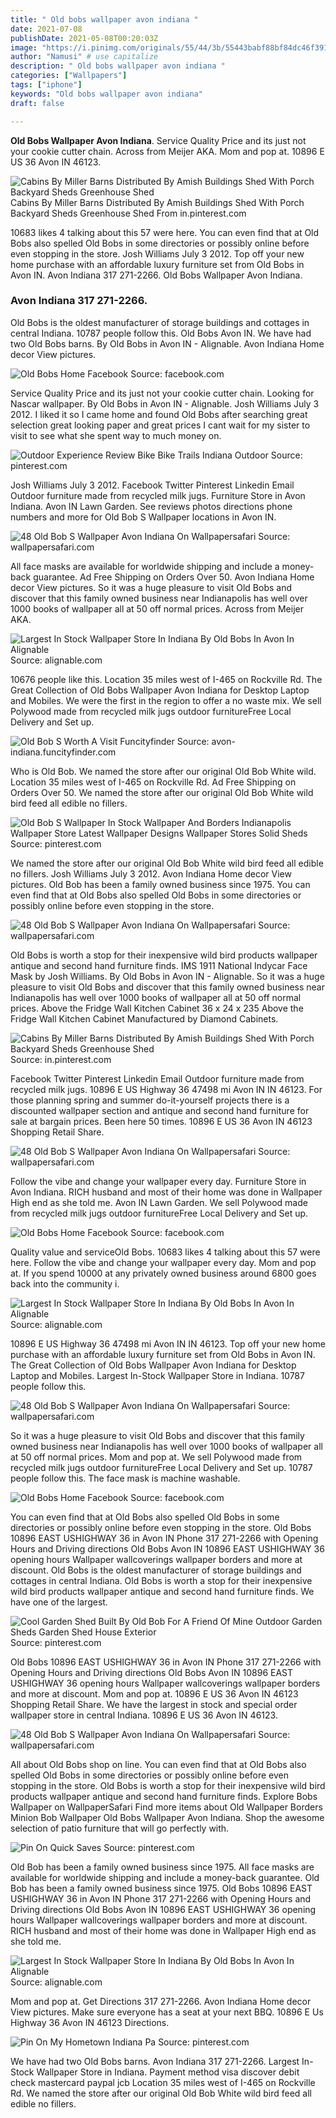 ```yaml
---
title: " Old bobs wallpaper avon indiana "
date: 2021-07-08
publishDate: 2021-05-08T00:20:03Z
image: "https://i.pinimg.com/originals/55/44/3b/55443babf88bf84dc46f3916192dc6c6.jpg"
author: "Namusi" # use capitalize
description: " Old bobs wallpaper avon indiana "
categories: ["Wallpapers"]
tags: ["iphone"]
keywords: "Old bobs wallpaper avon indiana"
draft: false

---
```



**Old Bobs Wallpaper Avon Indiana**. Service Quality Price and its just not your cookie cutter chain. Across from Meijer AKA. Mom and pop at. 10896 E US 36 Avon IN 46123.

![Cabins By Miller Barns Distributed By Amish Buildings Shed With Porch Backyard Sheds Greenhouse Shed](https://i.pinimg.com/600x315/91/f6/42/91f642ed75bb47c6cc14be93af654b28.jpg "Cabins By Miller Barns Distributed By Amish Buildings Shed With Porch Backyard Sheds Greenhouse Shed")
Cabins By Miller Barns Distributed By Amish Buildings Shed With Porch Backyard Sheds Greenhouse Shed From in.pinterest.com


10683 likes 4 talking about this 57 were here. You can even find that at Old Bobs also spelled Old Bobs in some directories or possibly online before even stopping in the store. Josh Williams July 3 2012. Top off your new home purchase with an affordable luxury furniture set from Old Bobs in Avon IN. Avon Indiana 317 271-2266. Old Bobs Wallpaper Avon Indiana.

### Avon Indiana 317 271-2266.

Old Bobs is the oldest manufacturer of storage buildings and cottages in central Indiana. 10787 people follow this. Old Bobs Avon IN. We have had two Old Bobs barns. By Old Bobs in Avon IN - Alignable. Avon Indiana Home decor View pictures.


![Old Bobs Home Facebook](https://lookaside.fbsbx.com/lookaside/crawler/media/?media_id=101788501310967 "Old Bobs Home Facebook")
Source: facebook.com

Service Quality Price and its just not your cookie cutter chain. Looking for Nascar wallpaper. By Old Bobs in Avon IN - Alignable. Josh Williams July 3 2012. I liked it so I came home and found Old Bobs after searching great selection great looking paper and great prices I cant wait for my sister to visit to see what she spent way to much money on.

![Outdoor Experience Review Bike Bike Trails Indiana Outdoor](https://i.pinimg.com/originals/92/e0/a2/92e0a26fc32ddc2d28a8f8ababdcd4cb.jpg "Outdoor Experience Review Bike Bike Trails Indiana Outdoor")
Source: pinterest.com

Josh Williams July 3 2012. Facebook Twitter Pinterest Linkedin Email Outdoor furniture made from recycled milk jugs. Furniture Store in Avon Indiana. Avon IN Lawn Garden. See reviews photos directions phone numbers and more for Old Bob S Wallpaper locations in Avon IN.

![48 Old Bob S Wallpaper Avon Indiana On Wallpapersafari](https://cdn.wallpapersafari.com/95/72/DQ4Hvg.jpg "48 Old Bob S Wallpaper Avon Indiana On Wallpapersafari")
Source: wallpapersafari.com

All face masks are available for worldwide shipping and include a money-back guarantee. Ad Free Shipping on Orders Over 50. Avon Indiana Home decor View pictures. So it was a huge pleasure to visit Old Bobs and discover that this family owned business near Indianapolis has well over 1000 books of wallpaper all at 50 off normal prices. Across from Meijer AKA.

![Largest In Stock Wallpaper Store In Indiana By Old Bobs In Avon In Alignable](https://pictures.alignable.com/eyJidWNrZXQiOiJhbGlnbmFibGV3ZWItcHJvZHVjdGlvbiIsImtleSI6InNlcnZpY2VzL3BpY3R1cmVzL21lZGl1bS80NTIxLzE0NDU2MjkzNDRfYmxvYiIsImVkaXRzIjp7fX0= "Largest In Stock Wallpaper Store In Indiana By Old Bobs In Avon In Alignable")
Source: alignable.com

10676 people like this. Location 35 miles west of I-465 on Rockville Rd. The Great Collection of Old Bobs Wallpaper Avon Indiana for Desktop Laptop and Mobiles. We were the first in the region to offer a no waste mix. We sell Polywood made from recycled milk jugs outdoor furnitureFree Local Delivery and Set up.

![Old Bob S Worth A Visit Funcityfinder](http://avon-indiana.funcityfinder.com/files/2014/05/old-bobs-fcf1.jpg "Old Bob S Worth A Visit Funcityfinder")
Source: avon-indiana.funcityfinder.com

Who is Old Bob. We named the store after our original Old Bob White wild. Location 35 miles west of I-465 on Rockville Rd. Ad Free Shipping on Orders Over 50. We named the store after our original Old Bob White wild bird feed all edible no fillers.

![Old Bob S Wallpaper In Stock Wallpaper And Borders Indianapolis Wallpaper Store Latest Wallpaper Designs Wallpaper Stores Solid Sheds](https://i.pinimg.com/originals/98/56/2f/98562f3c51f27e6ebf3e255130819a88.jpg "Old Bob S Wallpaper In Stock Wallpaper And Borders Indianapolis Wallpaper Store Latest Wallpaper Designs Wallpaper Stores Solid Sheds")
Source: pinterest.com

We named the store after our original Old Bob White wild bird feed all edible no fillers. Josh Williams July 3 2012. Avon Indiana Home decor View pictures. Old Bob has been a family owned business since 1975. You can even find that at Old Bobs also spelled Old Bobs in some directories or possibly online before even stopping in the store.

![48 Old Bob S Wallpaper Avon Indiana On Wallpapersafari](https://cdn.wallpapersafari.com/67/28/vwnUOX.jpg "48 Old Bob S Wallpaper Avon Indiana On Wallpapersafari")
Source: wallpapersafari.com

Old Bobs is worth a stop for their inexpensive wild bird products wallpaper antique and second hand furniture finds. IMS 1911 National Indycar Face Mask by Josh Williams. By Old Bobs in Avon IN - Alignable. So it was a huge pleasure to visit Old Bobs and discover that this family owned business near Indianapolis has well over 1000 books of wallpaper all at 50 off normal prices. Above the Fridge Wall Kitchen Cabinet 36 x 24 x 235 Above the Fridge Wall Kitchen Cabinet Manufactured by Diamond Cabinets.

![Cabins By Miller Barns Distributed By Amish Buildings Shed With Porch Backyard Sheds Greenhouse Shed](https://i.pinimg.com/600x315/91/f6/42/91f642ed75bb47c6cc14be93af654b28.jpg "Cabins By Miller Barns Distributed By Amish Buildings Shed With Porch Backyard Sheds Greenhouse Shed")
Source: in.pinterest.com

Facebook Twitter Pinterest Linkedin Email Outdoor furniture made from recycled milk jugs. 10896 E US Highway 36 47498 mi Avon IN IN 46123. For those planning spring and summer do-it-yourself projects there is a discounted wallpaper section and antique and second hand furniture for sale at bargain prices. Been here 50 times. 10896 E US 36 Avon IN 46123 Shopping Retail Share.

![48 Old Bob S Wallpaper Avon Indiana On Wallpapersafari](https://cdn.wallpapersafari.com/70/23/FCOc4n.jpg "48 Old Bob S Wallpaper Avon Indiana On Wallpapersafari")
Source: wallpapersafari.com

Follow the vibe and change your wallpaper every day. Furniture Store in Avon Indiana. RICH husband and most of their home was done in Wallpaper High end as she told me. Avon IN Lawn Garden. We sell Polywood made from recycled milk jugs outdoor furnitureFree Local Delivery and Set up.

![Old Bobs Home Facebook](https://lookaside.fbsbx.com/lookaside/crawler/media/?media_id=10158116865959681 "Old Bobs Home Facebook")
Source: facebook.com

Quality value and serviceOld Bobs. 10683 likes 4 talking about this 57 were here. Follow the vibe and change your wallpaper every day. Mom and pop at. If you spend 10000 at any privately owned business around 6800 goes back into the community i.

![Largest In Stock Wallpaper Store In Indiana By Old Bobs In Avon In Alignable](https://pictures.alignable.com/eyJidWNrZXQiOiJhbGlnbmFibGV3ZWItcHJvZHVjdGlvbiIsImtleSI6InVzZXJzL3BpY3R1cmVzL3NxdWFyZS8yMDIxMS8xNDAwMTg4Njk5X2Jsb2IiLCJlZGl0cyI6e319 "Largest In Stock Wallpaper Store In Indiana By Old Bobs In Avon In Alignable")
Source: alignable.com

10896 E US Highway 36 47498 mi Avon IN IN 46123. Top off your new home purchase with an affordable luxury furniture set from Old Bobs in Avon IN. The Great Collection of Old Bobs Wallpaper Avon Indiana for Desktop Laptop and Mobiles. Largest In-Stock Wallpaper Store in Indiana. 10787 people follow this.

![48 Old Bob S Wallpaper Avon Indiana On Wallpapersafari](https://cdn.wallpapersafari.com/96/25/eHiBDT.jpg "48 Old Bob S Wallpaper Avon Indiana On Wallpapersafari")
Source: wallpapersafari.com

So it was a huge pleasure to visit Old Bobs and discover that this family owned business near Indianapolis has well over 1000 books of wallpaper all at 50 off normal prices. Mom and pop at. We sell Polywood made from recycled milk jugs outdoor furnitureFree Local Delivery and Set up. 10787 people follow this. The face mask is machine washable.

![Old Bobs Home Facebook](https://lookaside.fbsbx.com/lookaside/crawler/media/?media_id=10158104513204681 "Old Bobs Home Facebook")
Source: facebook.com

You can even find that at Old Bobs also spelled Old Bobs in some directories or possibly online before even stopping in the store. Old Bobs 10896 EAST USHIGHWAY 36 in Avon IN Phone 317 271-2266 with Opening Hours and Driving directions Old Bobs Avon IN 10896 EAST USHIGHWAY 36 opening hours Wallpaper wallcoverings wallpaper borders and more at discount. Old Bobs is the oldest manufacturer of storage buildings and cottages in central Indiana. Old Bobs is worth a stop for their inexpensive wild bird products wallpaper antique and second hand furniture finds. We have one of the largest.

![Cool Garden Shed Built By Old Bob For A Friend Of Mine Outdoor Garden Sheds Garden Shed House Exterior](https://i.pinimg.com/originals/b0/85/5d/b0855dc76ddac8307cb2933de9f33af2.jpg "Cool Garden Shed Built By Old Bob For A Friend Of Mine Outdoor Garden Sheds Garden Shed House Exterior")
Source: pinterest.com

Old Bobs 10896 EAST USHIGHWAY 36 in Avon IN Phone 317 271-2266 with Opening Hours and Driving directions Old Bobs Avon IN 10896 EAST USHIGHWAY 36 opening hours Wallpaper wallcoverings wallpaper borders and more at discount. Mom and pop at. 10896 E US 36 Avon IN 46123 Shopping Retail Share. We have the largest in stock and special order wallpaper store in central Indiana. 10896 E US 36 Avon IN 46123.

![48 Old Bob S Wallpaper Avon Indiana On Wallpapersafari](https://cdn.wallpapersafari.com/6/98/c29lIq.jpg "48 Old Bob S Wallpaper Avon Indiana On Wallpapersafari")
Source: wallpapersafari.com

All about Old Bobs shop on line. You can even find that at Old Bobs also spelled Old Bobs in some directories or possibly online before even stopping in the store. Old Bobs is worth a stop for their inexpensive wild bird products wallpaper antique and second hand furniture finds. Explore Bobs Wallpaper on WallpaperSafari Find more items about Old Wallpaper Borders Minion Bob Wallpaper Old Bobs Wallpaper Avon Indiana. Shop the awesome selection of patio furniture that will go perfectly with.

![Pin On Quick Saves](https://i.pinimg.com/originals/8b/25/b0/8b25b017d8f6a74fd6949b1ba6efc0c5.jpg "Pin On Quick Saves")
Source: pinterest.com

Old Bob has been a family owned business since 1975. All face masks are available for worldwide shipping and include a money-back guarantee. Old Bob has been a family owned business since 1975. Old Bobs 10896 EAST USHIGHWAY 36 in Avon IN Phone 317 271-2266 with Opening Hours and Driving directions Old Bobs Avon IN 10896 EAST USHIGHWAY 36 opening hours Wallpaper wallcoverings wallpaper borders and more at discount. RICH husband and most of their home was done in Wallpaper High end as she told me.

![Largest In Stock Wallpaper Store In Indiana By Old Bobs In Avon In Alignable](https://pictures.alignable.com/eyJidWNrZXQiOiJhbGlnbmFibGV3ZWItcHJvZHVjdGlvbiIsImtleSI6InNlcnZpY2VzL3BpY3R1cmVzL21lZGl1bS80NTI1LzE0NDU2MjkzNTJfYmxvYiIsImVkaXRzIjp7fX0= "Largest In Stock Wallpaper Store In Indiana By Old Bobs In Avon In Alignable")
Source: alignable.com

Mom and pop at. Get Directions 317 271-2266. Avon Indiana Home decor View pictures. Make sure everyone has a seat at your next BBQ. 10896 E Us Highway 36 Avon IN 46123 Directions.

![Pin On My Hometown Indiana Pa](https://i.pinimg.com/originals/55/44/3b/55443babf88bf84dc46f3916192dc6c6.jpg "Pin On My Hometown Indiana Pa")
Source: pinterest.com

We have had two Old Bobs barns. Avon Indiana 317 271-2266. Largest In-Stock Wallpaper Store in Indiana. Payment method visa discover debit check mastercard paypal jcb Location 35 miles west of I-465 on Rockville Rd. We named the store after our original Old Bob White wild bird feed all edible no fillers.

